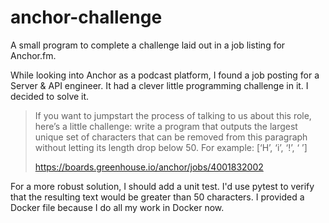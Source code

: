 # anchor-challenge
A small program to complete a challenge laid out in a job listing for Anchor.fm.

While looking into Anchor as a podcast platform, I found a job posting for a
Server & API engineer. It had a clever little programming challenge in it. I
decided to solve it.



>If you want to jumpstart the process of talking to us about this role, here’s a little challenge: write a program that outputs the largest unique set of characters that can be removed from this paragraph without letting its length drop below 50. For example: [‘H’, ‘i’, ‘!’, ‘ ’]
> 
> https://boards.greenhouse.io/anchor/jobs/4001832002

For a more robust solution, I should add a unit test. I'd use pytest to verify
that the resulting text would be greater than 50 characters. I provided a Docker file because I do all my work in Docker now.
